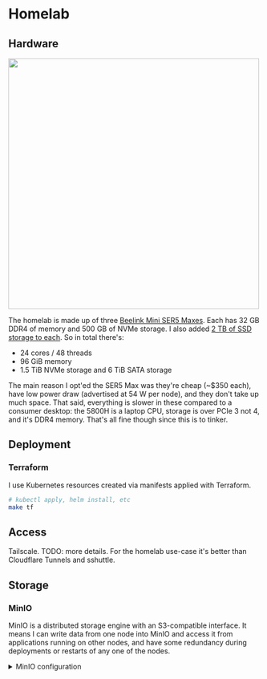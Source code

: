 # Homelab

## Hardware

<img width="500px" src="https://github.com/jjti/homelab/assets/13923102/6a97ead1-d26e-4056-8fbc-c2fc2da03fb1" />

The homelab is made up of three [Beelink Mini SER5 Maxes](https://www.bee-link.com/beelink-amd-ryzen-5-ser5-5800u-minip-26183466). Each has 32 GB DDR4 of memory and 500 GB of NVMe storage. I also added [2 TB of SSD storage to each](https://www.amazon.com/dp/B07YD5F561). So in total there's:

- 24 cores / 48 threads
- 96 GiB memory
- 1.5 TiB NVMe storage and 6 TiB SATA storage

The main reason I opt'ed the SER5 Max was they're cheap (~$350 each), have low power draw (advertised at 54 W per node), and they don't take up much space. That said, everything is slower in these compared to a consumer desktop: the 5800H is a laptop CPU, storage is over PCIe 3 not 4, and it's DDR4 memory. That's all fine though since this is to tinker.

## Deployment

### Terraform

I use Kubernetes resources created via manifests applied with Terraform.

```bash
# kubectl apply, helm install, etc
make tf
```

## Access

Tailscale. TODO: more details. For the homelab use-case it's better than Cloudflare Tunnels and sshuttle.

## Storage

### MinIO

MinIO is a distributed storage engine with an S3-compatible interface. It means I can write data from one node into MinIO and access it from applications running on other nodes, and have some redundancy during deployments or restarts of any one of the nodes.

<details>
<summary>MinIO configuration</summary>

I tried hard to make Ceph work. I wanted both a distributed filesystem plus an S3-compatible API. I tried `cephadm`, `ceph-ansible`, hoping from node to node running `systemctl restart ceph-mon`... I hit countless bugs and lost two days of my life and learned nothing except that Ceph is a beast. It felt like joining a backend team trying to set up the E2E test environment using a wiki two years out of date.

Installing MinIO was so much simpler that I became even more pissed at Ceph. In 10 minutes I copied their [installation guide](https://min.io/docs/minio/linux/operations/install-deploy-manage/deploy-minio-multi-node-multi-drive.html#minio-mnmd) into an [ansible playbook](./ansible/minio.yaml) and had it running across all the hosts. I then switched to running it in Nomad after creating and mounting the volume:

```yaml
# ansible-nomad var
nomad_host_volumes:
  - name: sata
    path: /mnt/sata
    owner: minio-user
    group: minio-user
    mode: "0755"
    read_only: false
```

```hcl
// tf/jobs/minio.hcl

job "minio" {
  datacenters = ["dc1"]
  type        = "system"

  group "minio" {
    volume "minio" {
      type      = "host"
      source    = "sata"
      read_only = false
    }
...
    task "minio" {
      driver = "docker"

      config {
        image        = "minio/minio:RELEASE.2023-08-16T20-17-30Z.hotfix.60799aeb0"
        network_mode = "host"
        ports        = ["minio-api", "minio-console"]
        args = ["server",
          "--address", ":${NOMAD_PORT_minio_api}",
          "--console-address", ":${NOMAD_PORT_minio_console}",
        ]
      }

      volume_mount {
        volume           = "minio"
        destination      = "/mnt/sata"
        propagation_mode = "private"
      }

      template {
        destination = ".env"
        env         = true
        data        = <<EOF
MINIO_VOLUMES = '{{ range service "consul" }}http://{{ .Address }}:9000/mnt/sata {{ end }}'
EOF
```

</details>
